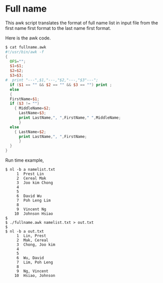 # Full name

This awk script translates the format of full name list in input file from the first name first format to the last name first format.
<!--more-->
Here is the awk code.
```awk
$ cat fullname.awk
#!/usr/bin/awk -f
{
  OFS="";
  $1=$1;
  $2=$2;
  $3=$3;
#  print "---",$1,"---,"$2,"---,"$3"---";
  if ($1 == "" && $2 == "" && $3 == "") print ;
  else
  {
  FirstName=$1;
  if ($3 != "")
    { MiddleName=$2;
      LastName=$3;
      print LastName,", ",FirstName," ",MiddleName;
      }
  else
    { LastName=$2;
      print LastName,", ",FirstName;
      }
  }
}
```
Run time example,
```
$ nl -b a namelist.txt
     1  Prest Lin
     2  Cereal Mak
     3  Joo kim Chong
     4
     5
     6  David Wu
     7  Poh Leng Lim
     8
     9  Vincent Ng
    10  Johnson Hsiao 
$
$ ./fullname.awk namelist.txt > out.txt
$
$ nl -b a out.txt
     1  Lin, Prest
     2  Mak, Cereal
     3  Chong, Joo kim
     4
     5
     6  Wu, David
     7  Lim, Poh Leng
     8
     9  Ng, Vincent
    10  Hsiao, Johnson

```

